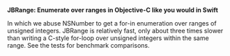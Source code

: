 **JBRange: Enumerate over ranges in Objective-C like you would in Swift**

In which we abuse NSNumber to get a for-in enumeration over ranges of unsigned integers. JBRange is relatively fast, only about three times slower than writing a C-style for-loop over unsigned integers within the same range. See the tests for benchmark comparisons.
